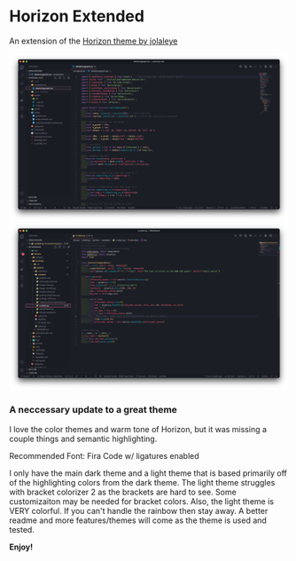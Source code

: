 # Horizon Extended

An extension of the [Horizon theme by jolaleye](https://marketplace.visualstudio.com/items?itemName=jolaleye.horizon-theme-vscode)

![jsx screenshot](./jsxshot.png)
![jsx screenshot](./pythonshot.png)

### A neccessary update to a great theme

I love the color themes and warm tone of Horizon, but it was missing a couple things and semantic highlighting.

Recommended Font: Fira Code w/ ligatures enabled

I only have the main dark theme and a light theme that is based primarily off of the highlighting colors from the dark theme. The light theme struggles with bracket colorizer 2 as the brackets are hard to see. Some customizaiton may be needed for bracket colors. Also, the light theme is VERY colorful. If you can't handle the rainbow then stay away. A better readme and more features/themes will come as the theme is used and tested. 

**Enjoy!**
